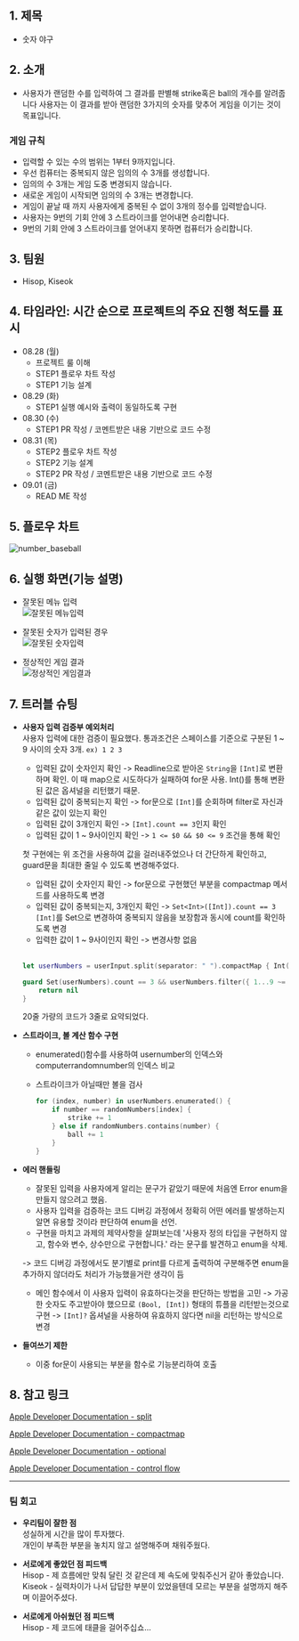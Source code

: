 

## 1. 제목
- 숫자 야구

## 2. 소개

- 사용자가 랜덤한 수를 입력하여 그 결과를 판별해 strike혹은 ball의 개수를 알려줍니다
사용자는 이 결과를 받아 랜덤한 3가지의 숫자를 맞추어 게임을 이기는 것이 목표입니다.

### 게임 규칙

- 입력할 수 있는 수의 범위는 1부터 9까지입니다.
- 우선 컴퓨터는 중복되지 않은 임의의 수 3개를 생성합니다.
- 임의의 수 3개는 게임 도중 변경되지 않습니다.
- 새로운 게임이 시작되면 임의의 수 3개는 변경합니다.
- 게임이 끝날 때 까지 사용자에게 중복된 수 없이 3개의 정수를 입력받습니다.
- 사용자는 9번의 기회 안에 3 스트라이크를 얻어내면 승리합니다.
- 9번의 기회 안에 3 스트라이크를 얻어내지 못하면 컴퓨터가 승리합니다.

## 3. 팀원
- Hisop, Kiseok

## 4. 타임라인: 시간 순으로 프로젝트의 주요 진행 척도를 표시
- 08.28 (월)
  - 프로젝트 룰 이해
  - STEP1 플로우 차트 작성
  - STEP1 기능 설계
- 08.29 (화)
  - STEP1 실행 예시와 출력이 동일하도록 구현
- 08.30 (수)
  - STEP1 PR 작성 / 코멘트받은 내용 기반으로 코드 수정
- 08.31 (목)
  - STEP2 플로우 차트 작성
  - STEP2 기능 설계
  - STEP2 PR 작성 / 코멘트받은 내용 기반으로 코드 수정
- 09.01 (금)
  - READ ME 작성

## 5. 플로우 차트
![number_baseball](https://github.com/Hi-sop/ios-number-baseball/assets/69287436/2575ffe1-0146-40a5-b097-d0a6cd0d5f86)

## 6. 실행 화면(기능 설명)
- 잘못된 메뉴 입력  
    ![잘못된 메뉴입력](https://github.com/Hi-sop/ios-number-baseball/assets/69287436/c7651622-9ec7-4f2b-9c3e-cd0b676b5e73)

- 잘못된 숫자가 입력된 경우  
    ![잘못된 숫자입력](https://github.com/Hi-sop/ios-number-baseball/assets/69287436/1920d46c-69ea-4cdc-9b3b-8f459395d3f2)

- 정상적인 게임 결과  
    ![정상적인 게임결과](https://github.com/Hi-sop/ios-number-baseball/assets/69287436/bc40f5bb-7a63-40d2-99cc-dd1bc70a964e)

## 7. 트러블 슈팅

- **사용자 입력 검증부 예외처리**  
    사용자 입력에 대한 검증이 필요했다. 통과조건은 스페이스를 기준으로 구분된 1 ~ 9 사이의 숫자 3개. ```ex) 1 2 3```
    - 입력된 값이 숫자인지 확인
    -> Readline으로 받아온 ```String```을 ```[Int]```로 변환하며 확인.
    이 때 map으로 시도하다가 실패하여 for문 사용. Int()를 통해 변환된 값은 옵셔널을 리턴했기 때문.
    - 입력된 값이 중복되는지 확인
    -> for문으로 ```[Int]```를 순회하며 filter로 자신과 같은 값이 있는지 확인
    - 입력된 값이 3개인지 확인
    -> ```[Int].count == 3```인지 확인
    - 입력된 값이 1 ~ 9사이인지 확인
    -> ```1 <= $0 && $0 <= 9``` 조건을 통해 확인
    
    첫 구현에는 위 조건을 사용하여 값을 걸러내주었으나 더 간단하게 확인하고, guard문을 최대한 줄일 수 있도록 변경해주었다.
    - 입력된 값이 숫자인지 확인
    -> for문으로 구현했던 부분을 compactmap 메서드를 사용하도록 변경
    - 입력된 값이 중복되는지, 3개인지 확인
    -> ```Set<Int>([Int]).count == 3``` ```[Int]```를 Set으로 변경하여 중복되지 않음을 보장함과 동시에 count를 확인하도록 변경
    - 입력한 값이 1 ~ 9사이인지 확인
    -> 변경사항 없음  
    <br>

    ```swift
    let userNumbers = userInput.split(separator: " ").compactMap { Int($0) }
    
    guard Set(userNumbers).count == 3 && userNumbers.filter({ 1...9 ~= $0 }).count == 3 else {
        return nil
    }
    ```
    
  20줄 가량의 코드가 3줄로 요약되었다.
     
- **스트라이크, 볼 계산 함수 구현**
  - enumerated()함수를 사용하여 usernumber의 인덱스와 computerrandomnumber의 인덱스 비교
  - 스트라이크가 아닐때만 볼을 검사

    ```swift
    for (index, number) in userNumbers.enumerated() {
        if number == randomNumbers[index] {
            strike += 1
        } else if randomNumbers.contains(number) {
            ball += 1
        }
    }
    ```

- **에러 핸들링**
  - 잘못된 입력을 사용자에게 알리는 문구가 같았기 때문에 처음엔 Error enum을 만들지 않으려고 했음.
  - 사용자 입력을 검증하는 코드 디버깅 과정에서 정확히 어떤 에러를 발생하는지 알면 유용할 것이라 판단하여 enum을 선언.
  - 구현을 마치고 과제의 제약사항을 살펴보는데 '사용자 정의 타입을 구현하지 않고, 함수와 변수, 상수만으로 구현합니다.' 라는 문구를 발견하고 enum을 삭제.
  
  -> 코드 디버깅 과정에서도 분기별로 print를 다르게 출력하여 구분해주면 enum을 추가하지 않더라도 처리가 가능했을거란 생각이 듬
  
  - 메인 함수에서 이 사용자 입력이 유효하다는것을 판단하는 방법을 고민
    -> 가공한 숫자도 주고받아야 했으므로 ```(Bool, [Int])``` 형태의 튜플을 리턴받는것으로 구현
    -> ```[Int]?``` 옵셔널을 사용하여 유효하지 않다면 nil을 리턴하는 방식으로 변경
  
- **들여쓰기 제한**
  - 이중 for문이 사용되는 부분을 함수로 기능분리하여 호출

## 8. 참고 링크

[Apple Developer Documentation - split](https://developer.apple.com/documentation/swift/string/split(separator:maxsplits:omittingemptysubsequences:))

[Apple Developer Documentation - compactmap](https://developer.apple.com/documentation/swift/sequence/compactmap(_:))

[Apple Developer Documentation - optional](https://developer.apple.com/documentation/swift/optional)

[Apple Developer Documentation - control flow](https://docs.swift.org/swift-book/documentation/the-swift-programming-language/controlflow/)


---
### 팀 회고

- **우리팀이 잘한 점**  
    성실하게 시간을 많이 투자했다.  
    개인이 부족한 부분을 놓치지 않고 설명해주며 채워주웠다.  
    
- **서로에게 좋았던 점 피드백**  
    Hisop - 제 흐름에만 맞춰 달린 것 같은데 제 속도에 맞춰주신거 같아 좋았습니다.  
    Kiseok - 실력차이가 나서 답답한 부분이 있었을텐데 모르는 부분을 설명까지 해주며 이끌어주셨다.  
    
- **서로에게 아쉬웠던 점 피드백**  
    Hisop - 제 코드에 태클을 걸어주십쇼...
    
